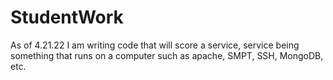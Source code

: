 # StudentWork

As of 4.21.22 I am writing code that will score a service, service being something that runs on a computer such as apache, SMPT, SSH, MongoDB, etc.

